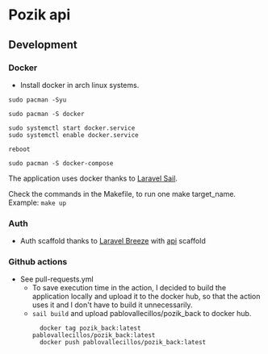 # Pozik api

## Development

### Docker
- Install docker in arch linux systems.

```
sudo pacman -Syu

sudo pacman -S docker

sudo systemctl start docker.service
sudo systemctl enable docker.service

reboot

sudo pacman -S docker-compose
```

The application uses docker thanks to [Laravel Sail](https://laravel.com/docs/10.x/sail).

Check the commands in the Makefile, to run one make target_name. Example: `make up`

### Auth

- Auth scaffold thanks to [Laravel Breeze](https://laravel.com/docs/10.x/starter-kits#laravel-breeze) with [api](https://laravel.com/docs/10.x/starter-kits#breeze-and-next) scaffold

### Github actions

- See pull-requests.yml
  - To save execution time in the action, I decided to build the application locally and upload it to the docker hub, so that the action uses it and I don't have to build it unnecessarily.
  - `sail build` and upload pablovallecillos/pozik_back to docker hub.
    ```
      docker tag pozik_back:latest pablovallecillos/pozik_back:latest
      docker push pablovallecillos/pozik_back:latest
    ```
